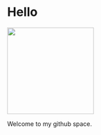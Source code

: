# Hello

<div id="header" align="left">
  <img src="https://media.giphy.com/media/CfsHhb5lUjBcLuXmz6/giphy.gif" width="200"/>
</div>

Welcome to my github space.
